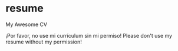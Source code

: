 # resume
My Awesome CV

 ¡Por favor, no use mi currículum sin mi permiso!
Please don't use my resume without my permission! 
